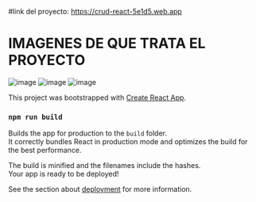 #link del proyecto: https://crud-react-5e1d5.web.app

# IMAGENES DE QUE TRATA EL PROYECTO
![image](https://user-images.githubusercontent.com/46203192/112903872-57aea900-90a5-11eb-9cc8-3465ca0a77e8.png)
![image](https://user-images.githubusercontent.com/46203192/112903918-69904c00-90a5-11eb-916b-660ef312bc21.png)
![image](https://user-images.githubusercontent.com/46203192/112903956-79a82b80-90a5-11eb-9688-a29c5ab88db2.png)


This project was bootstrapped with [Create React App](https://github.com/facebook/create-react-app).




### `npm run build`

Builds the app for production to the `build` folder.\
It correctly bundles React in production mode and optimizes the build for the best performance.

The build is minified and the filenames include the hashes.\
Your app is ready to be deployed!

See the section about [deployment](https://facebook.github.io/create-react-app/docs/deployment) for more information.


